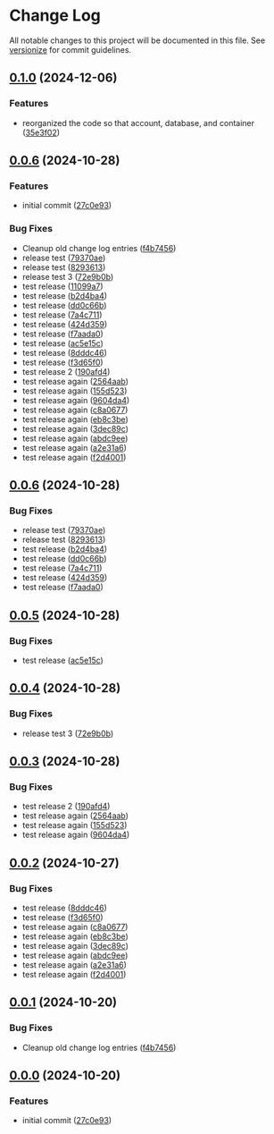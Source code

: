 # Change Log

All notable changes to this project will be documented in this file. See [versionize](https://github.com/versionize/versionize) for commit guidelines.

<a name="0.1.0"></a>
## [0.1.0](https://www.github.com/rtodosic/CosmosCli/releases/tag/v0.1.0) (2024-12-06)

### Features

* reorganized the code so that account, database, and container ([35e3f02](https://www.github.com/rtodosic/CosmosCli/commit/35e3f021153cd7cbaf387055c0c5e777897a5763))

<a name="0.0.6"></a>
## [0.0.6](https://www.github.com/rtodosic/CosmosCli/releases/tag/v0.0.6) (2024-10-28)

### Features

* initial commit ([27c0e93](https://www.github.com/rtodosic/CosmosCli/commit/27c0e93a0351480c4271a3338ce54c3edc54b8c1))

### Bug Fixes

* Cleanup old change log entries ([f4b7456](https://www.github.com/rtodosic/CosmosCli/commit/f4b745617dbc5c52ce900a99a3293f525cc8dbde))
* release test ([79370ae](https://www.github.com/rtodosic/CosmosCli/commit/79370ae5101bc49c53a49c9bd4df5c515d2abbe3))
* release test ([8293613](https://www.github.com/rtodosic/CosmosCli/commit/82936130b28f2a68a00fbe56f8ec9a65198ba0a6))
* release test 3 ([72e9b0b](https://www.github.com/rtodosic/CosmosCli/commit/72e9b0bc70e6741b0b998a7fe216d9480c9f5ba8))
* test release ([11099a7](https://www.github.com/rtodosic/CosmosCli/commit/11099a7078ea4fece8f13eabe2f9aaa4eaa48900))
* test release ([b2d4ba4](https://www.github.com/rtodosic/CosmosCli/commit/b2d4ba4e2f6002c6cbf027a9934cf7d9c9826891))
* test release ([dd0c66b](https://www.github.com/rtodosic/CosmosCli/commit/dd0c66b041213b1635c2211dcc1d045edbd82ad1))
* test release ([7a4c711](https://www.github.com/rtodosic/CosmosCli/commit/7a4c711bdb788c7265434845b22daf56a90a6dff))
* test release ([424d359](https://www.github.com/rtodosic/CosmosCli/commit/424d3594f5b094b186d3bea6cdb4c9dc9864384f))
* test release ([f7aada0](https://www.github.com/rtodosic/CosmosCli/commit/f7aada0db2cda138313e03844b982240c22c5a7b))
* test release ([ac5e15c](https://www.github.com/rtodosic/CosmosCli/commit/ac5e15cc4f050e83dd04643d3a99f46ce17b6420))
* test release ([8dddc46](https://www.github.com/rtodosic/CosmosCli/commit/8dddc467cb5e0f5b020f6b0e8d5a9f64d51b5977))
* test release ([f3d65f0](https://www.github.com/rtodosic/CosmosCli/commit/f3d65f05ee80df3361e1454d41a9ffa9b8a8d076))
* test release 2 ([190afd4](https://www.github.com/rtodosic/CosmosCli/commit/190afd4dfff32a16cd28fa84a503ca9c8080fa47))
* test release again ([2564aab](https://www.github.com/rtodosic/CosmosCli/commit/2564aaba31a940abb1e93dc4111b0d69a7588cff))
* test release again ([155d523](https://www.github.com/rtodosic/CosmosCli/commit/155d5230aa9285849dc452b69f843b96018914df))
* test release again ([9604da4](https://www.github.com/rtodosic/CosmosCli/commit/9604da4ada13882c0c954fb37ba6b72741f1519e))
* test release again ([c8a0677](https://www.github.com/rtodosic/CosmosCli/commit/c8a067738271bfacbb8973cc94aec9b45b6e0be2))
* test release again ([eb8c3be](https://www.github.com/rtodosic/CosmosCli/commit/eb8c3be0440b63695de124e805ec34102505ac55))
* test release again ([3dec89c](https://www.github.com/rtodosic/CosmosCli/commit/3dec89c0aa94afc19424e9fcb933be5ff980d02c))
* test release again ([abdc9ee](https://www.github.com/rtodosic/CosmosCli/commit/abdc9ee6ebfcf32f93c3efd69677abaec491f624))
* test release again ([a2e31a6](https://www.github.com/rtodosic/CosmosCli/commit/a2e31a698a045f52f9657b6094089219498b0af9))
* test release again ([f2d4001](https://www.github.com/rtodosic/CosmosCli/commit/f2d4001c21960f2b66db2a400a1e9c3df386e7af))

<a name="0.0.6"></a>
## [0.0.6](https://www.github.com/rtodosic/CosmosCli/releases/tag/v0.0.6) (2024-10-28)

### Bug Fixes

* release test ([79370ae](https://www.github.com/rtodosic/CosmosCli/commit/79370ae5101bc49c53a49c9bd4df5c515d2abbe3))
* release test ([8293613](https://www.github.com/rtodosic/CosmosCli/commit/82936130b28f2a68a00fbe56f8ec9a65198ba0a6))
* test release ([b2d4ba4](https://www.github.com/rtodosic/CosmosCli/commit/b2d4ba4e2f6002c6cbf027a9934cf7d9c9826891))
* test release ([dd0c66b](https://www.github.com/rtodosic/CosmosCli/commit/dd0c66b041213b1635c2211dcc1d045edbd82ad1))
* test release ([7a4c711](https://www.github.com/rtodosic/CosmosCli/commit/7a4c711bdb788c7265434845b22daf56a90a6dff))
* test release ([424d359](https://www.github.com/rtodosic/CosmosCli/commit/424d3594f5b094b186d3bea6cdb4c9dc9864384f))
* test release ([f7aada0](https://www.github.com/rtodosic/CosmosCli/commit/f7aada0db2cda138313e03844b982240c22c5a7b))

<a name="0.0.5"></a>
## [0.0.5](https://www.github.com/rtodosic/CosmosCli/releases/tag/v0.0.5) (2024-10-28)

### Bug Fixes

* test release ([ac5e15c](https://www.github.com/rtodosic/CosmosCli/commit/ac5e15cc4f050e83dd04643d3a99f46ce17b6420))

<a name="0.0.4"></a>
## [0.0.4](https://www.github.com/rtodosic/CosmosCli/releases/tag/v0.0.4) (2024-10-28)

### Bug Fixes

* release test 3 ([72e9b0b](https://www.github.com/rtodosic/CosmosCli/commit/72e9b0bc70e6741b0b998a7fe216d9480c9f5ba8))

<a name="0.0.3"></a>
## [0.0.3](https://www.github.com/rtodosic/CosmosCli/releases/tag/v0.0.3) (2024-10-28)

### Bug Fixes

* test release 2 ([190afd4](https://www.github.com/rtodosic/CosmosCli/commit/190afd4dfff32a16cd28fa84a503ca9c8080fa47))
* test release again ([2564aab](https://www.github.com/rtodosic/CosmosCli/commit/2564aaba31a940abb1e93dc4111b0d69a7588cff))
* test release again ([155d523](https://www.github.com/rtodosic/CosmosCli/commit/155d5230aa9285849dc452b69f843b96018914df))
* test release again ([9604da4](https://www.github.com/rtodosic/CosmosCli/commit/9604da4ada13882c0c954fb37ba6b72741f1519e))

<a name="0.0.2"></a>
## [0.0.2](https://www.github.com/rtodosic/CosmosCli/releases/tag/v0.0.2) (2024-10-27)

### Bug Fixes

* test release ([8dddc46](https://www.github.com/rtodosic/CosmosCli/commit/8dddc467cb5e0f5b020f6b0e8d5a9f64d51b5977))
* test release ([f3d65f0](https://www.github.com/rtodosic/CosmosCli/commit/f3d65f05ee80df3361e1454d41a9ffa9b8a8d076))
* test release again ([c8a0677](https://www.github.com/rtodosic/CosmosCli/commit/c8a067738271bfacbb8973cc94aec9b45b6e0be2))
* test release again ([eb8c3be](https://www.github.com/rtodosic/CosmosCli/commit/eb8c3be0440b63695de124e805ec34102505ac55))
* test release again ([3dec89c](https://www.github.com/rtodosic/CosmosCli/commit/3dec89c0aa94afc19424e9fcb933be5ff980d02c))
* test release again ([abdc9ee](https://www.github.com/rtodosic/CosmosCli/commit/abdc9ee6ebfcf32f93c3efd69677abaec491f624))
* test release again ([a2e31a6](https://www.github.com/rtodosic/CosmosCli/commit/a2e31a698a045f52f9657b6094089219498b0af9))
* test release again ([f2d4001](https://www.github.com/rtodosic/CosmosCli/commit/f2d4001c21960f2b66db2a400a1e9c3df386e7af))

<a name="0.0.1"></a>
## [0.0.1](https://www.github.com/rtodosic/CosmosCli/releases/tag/v0.0.1) (2024-10-20)

### Bug Fixes

* Cleanup old change log entries ([f4b7456](https://www.github.com/rtodosic/CosmosCli/commit/f4b745617dbc5c52ce900a99a3293f525cc8dbde))

<a name="0.0.0"></a>
## [0.0.0](https://www.github.com/rtodosic/CosmosCli/releases/tag/v0.0.0) (2024-10-20)

### Features

* initial commit ([27c0e93](https://www.github.com/rtodosic/CosmosCli/commit/27c0e93a0351480c4271a3338ce54c3edc54b8c1))
